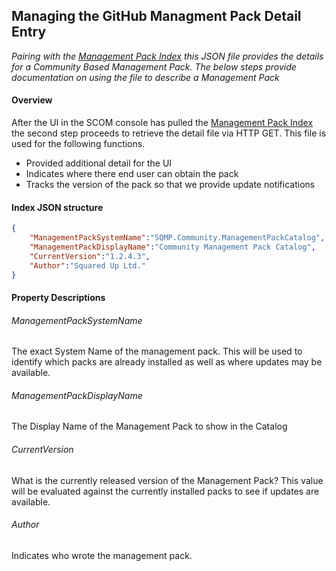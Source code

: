 
## Managing the GitHub Managment Pack Detail Entry

*Pairing with the [Management Pack Index](https://github.com/P2P-Nathan/SQMP-CMPC/blob/master/GitHub%20Managment%20Pack%20Index.md) this JSON file provides the details for a Community Based Management Pack.  The below steps provide documentation on using the file to describe a Management Pack*

#### Overview
After the UI in the SCOM console has pulled the [Management Pack Index](https://github.com/P2P-Nathan/SQMP-CMPC/blob/master/GitHub%20Managment%20Pack%20Index.md) the second step proceeds to retrieve the detail file via HTTP GET.  This file is used for the following functions.
- Provided additional detail for the UI
- Indicates where there end user can obtain the pack
- Tracks the version of the pack so that we provide update notifications


#### Index JSON structure
```json
{ 
    "ManagementPackSystemName":"SQMP.Community.ManagementPackCatalog",
    "ManagementPackDisplayName":"Community Management Pack Catalog",
    "CurrentVersion":"1.2.4.3",
    "Author":"Squared Up Ltd."
}
```

#### Property Descriptions

###### ManagementPackSystemName
The exact System Name of the management pack.  This will be used to identify which packs are already installed as well as where updates may be available.

###### ManagementPackDisplayName
The Display Name of the Management Pack to show in the Catalog

###### CurrentVersion
What is the currently released version of the Management Pack?  This value will be evaluated against the currently installed packs to see if updates are available.

###### Author
Indicates who wrote the management pack.